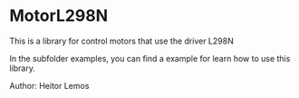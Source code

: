 
# MotorL298N

This is a library for control motors that use the driver L298N

In the subfolder examples, you can find a example for learn how to use this library.

Author: Heitor Lemos
